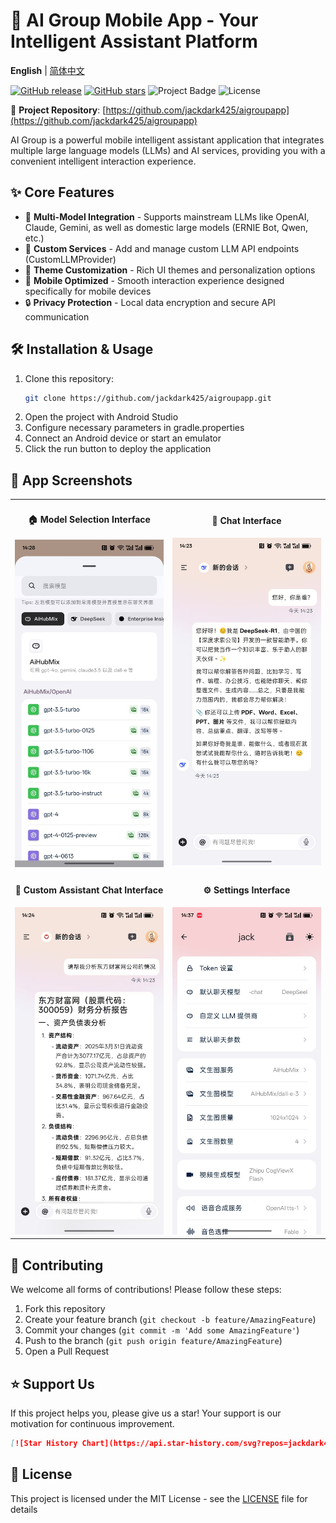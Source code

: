 # 🚀 AI Group Mobile App - Your Intelligent Assistant Platform

**English** | [简体中文](readme-zh.md)

[![GitHub release](https://img.shields.io/github/v/release/jackdark425/aigroupapp)](https://github.com/jackdark425/aigroupapp/releases)
[![GitHub stars](https://img.shields.io/github/stars/jackdark425/aigroupapp)](https://github.com/jackdark425/aigroupapp/stargazers)
![Project Badge](https://img.shields.io/badge/Android-Kotlin-blue) 
![License](https://img.shields.io/badge/License-MIT-green)

🔗 **Project Repository**: [https://github.com/jackdark425/aigroupapp](https://github.com/jackdark425/aigroupapp)

AI Group is a powerful mobile intelligent assistant application that integrates multiple large language models (LLMs) and AI services, providing you with a convenient intelligent interaction experience.

## ✨ Core Features

- 🤖 **Multi-Model Integration** - Supports mainstream LLMs like OpenAI, Claude, Gemini, as well as domestic large models (ERNIE Bot, Qwen, etc.)
- 🔌 **Custom Services** - Add and manage custom LLM API endpoints (CustomLLMProvider)
- 🎨 **Theme Customization** - Rich UI themes and personalization options
- 📱 **Mobile Optimized** - Smooth interaction experience designed specifically for mobile devices
- 🔒 **Privacy Protection** - Local data encryption and secure API communication

## 🛠️ Installation & Usage

1. Clone this repository:
   ```bash
   git clone https://github.com/jackdark425/aigroupapp.git
   ```
2. Open the project with Android Studio
3. Configure necessary parameters in gradle.properties
4. Connect an Android device or start an emulator
5. Click the run button to deploy the application

## 📸 App Screenshots

<div align="center">

<table>
  <tr>
    <td align="center" width="50%">
      <h4>🏠 Model Selection Interface</h4>
      <img src="screenshots/app0.jpg" alt="Model Selection Interface" width="300"/>
    </td>
    <td align="center" width="50%">
      <h4>🤖 Chat Interface</h4>
      <img src="screenshots/app1.jpg" alt="Chat Interface" width="300"/>
    </td>
  </tr>
  <tr>
    <td align="center" width="50%">
      <h4>💬 Custom Assistant Chat Interface</h4>
      <img src="screenshots/app2.jpg" alt="Custom Assistant Chat Interface" width="300"/>
    </td>
    <td align="center" width="50%">
      <h4>⚙️ Settings Interface</h4>
      <img src="screenshots/app3.jpg" alt="Settings Interface" width="300"/>
    </td>
  </tr>
</table>

</div>

## 🤝 Contributing

We welcome all forms of contributions! Please follow these steps:

1. Fork this repository
2. Create your feature branch (`git checkout -b feature/AmazingFeature`)
3. Commit your changes (`git commit -m 'Add some AmazingFeature'`)
4. Push to the branch (`git push origin feature/AmazingFeature`)
5. Open a Pull Request

## ⭐ Support Us

If this project helps you, please give us a star! Your support is our motivation for continuous improvement.

```markdown
[![Star History Chart](https://api.star-history.com/svg?repos=jackdark425/aigroupapp)](https://star-history.com/#jackdark425/aigroupapp)
```

## 📜 License

This project is licensed under the MIT License - see the [LICENSE](LICENSE) file for details